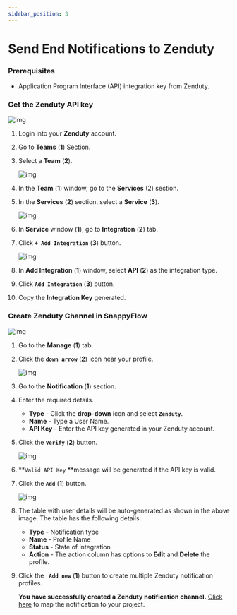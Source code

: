 ```yaml
---
sidebar_position: 3 
---
```

# Send End Notifications to Zenduty
### Prerequisites

- Application Program Interface (API) integration key from Zenduty.

### Get the Zenduty API key

![img](/img/Notifications/images/Image_11.png)

1. Login into your **Zenduty** account.

2. Go to **Teams** (**1**) Section.

3. Select a **Team** (**2**).

   ![img](/img/Notifications/images/Image_12.png)

4. In the **Team** (**1**) window, go to the **Services** (2) section.

5. In the **Services** (**2**) section, select a **Service** (**3**).

   ![img](/img/Notifications/images/Image_13.png)

6. In **Service** window (**1**), go to **Integration** (**2**) tab.

7. Click  **`+ Add Integration`** (**3**) button.

   ![img](/img/Notifications/images/Image_14.png)

8. In **Add Integration** (**1**) window, select **API** (**2**) as the integration type.

9. Click  **`Add Integration`** (**3**) button.

10. Copy the **Integration Key** generated.
### Create Zenduty Channel in SnappyFlow

![img](/img/Notifications/images/Image_15.png)

1. Go to the **Manage** (**1**) tab.

2. Click the **`down arrow`**  (**2**) icon near your profile.

   ![img](/img/Notifications/images/Image_16.png)

3. Go to the **Notification**  (**1**) section.

4. Enter the required details.
   - **Type** - Click the **drop-down** icon and select **`Zenduty`**.
   - **Name** - Type a User Name.
   - **API Key** - Enter the API key generated in your Zenduty account.

5. Click the **`Verify`** (**2**) button.

   ![img](/img/Notifications/images/Image_17.png)

6.  **`Valid API Key` **message will be generated if the API key is valid.

7. Click the **`Add`** (**1**) button.

   ![img](/img/Notifications/images/Image_18.png)

8. The table with user details will be auto-generated as shown in the above image. The table has the following details.

   - **Type** - Notification type
   - **Name** - Profile Name
   - **Status** - State of integration
   - **Action** - The action column has options to **Edit** and **Delete** the profile.

9. Click the **` Add new`**  (**1**) button to create multiple Zenduty notification profiles.

   **You have successfully created a Zenduty notification channel.** [Click here](docs/Alerts_notifications/Notifications/Map_Notification_Alerts/Map_Projects_to_Channels)  to map the notification to your project.


